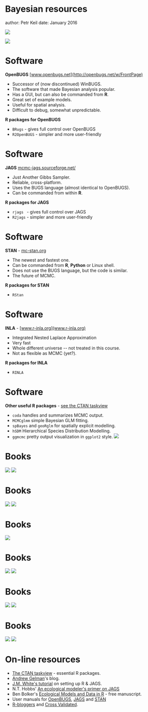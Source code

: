Bayesian resources
========================================================
author: Petr Keil
date: January 2016

![](resources_presentation-figure/theorem.png)

![](resources_presentation-figure/logo.jpg)

Software
========================================================
**OpenBUGS** [www.openbugs.net](http://openbugs.net/w/FrontPage)
- Successor of (now discontinued) WinBUGS.
- The software that made Bayesian analysis popular.
- Has a GUI, but can also be commanded from **R**.
- Great set of example models.
- Useful for spatial analysis.
- Difficult to debug, somewhat unpredictable.

**R packages for OpenBUGS**
- ```BRugs``` - gives full control over OpenBUGS
- ```R2OpenBUGS``` - simpler and more user-friendly

Software
========================================================
**JAGS** [mcmc-jags.sourceforge.net/](http://mcmc-jags.sourceforge.net/)
- Just Another Gibbs Sampler.
- Reliable, cross-platform.
- Uses the BUGS language (almost identical to OpenBUGS).
- Can be commanded from within **R**.

**R packages for JAGS**
- ```rjags ``` - gives full control over JAGS
- ```R2jags``` - simpler and more user-friendly

Software
========================================================
**STAN** - [mc-stan.org](mc-stan.org)
- The newest and fastest one.
- Can be commanded from **R**, **Python** or Linux shell.
- Does not use the BUGS language, but the code is similar.
- The future of MCMC.

**R packages for STAN**
- ```RStan```

Software
========================================================
**INLA** - [www.r-inla.org](www.r-inla.org)
- Integrated Nested Laplace Approximation
- Very fast
- Whole different universe -- not treated in this course.
- Not as flexible as MCMC (yet?).

**R packages for INLA**
- ```RINLA```

Software
========================================================
**Other useful R packages** - [see the CTAN taskview](http://cran.r-project.org/web/views/Bayesian.html)

- ```coda``` handles and summarizes MCMC output.
- ```MCMCglmm``` simple Bayesian GLM fitting. 
- ```spBayes``` and ```geoRglm``` for spatially explicit modelling.
- ```hSDM``` Hierarchical Species Distribution Modelling.
- ```ggmcmc``` pretty output visualization in ```ggplot2``` style.
![](resources_presentation-figure/ggmcmc.png)

Books
========================================================
![](resources_presentation-figure/kery1.png)
![](resources_presentation-figure/kery2.png)

Books
========================================================
![](resources_presentation-figure/bolker.png)
![](resources_presentation-figure/mccarthy.png)

Books
========================================================
![](resources_presentation-figure/kruschke.png)

Books
========================================================
![](resources_presentation-figure/gelman1.png)
![](resources_presentation-figure/gelman2.png)

Books
========================================================
![](resources_presentation-figure/royle.png)
![](resources_presentation-figure/mackenzie.png)

Books
========================================================
![](resources_presentation-figure/clark.png)
![](resources_presentation-figure/kery_book_cover.jpeg)

On-line resources
========================================================
- [The CTAN taskview](http://cran.r-project.org/web/views/Bayesian.html) - essential R packages.
- [Andrew Gelman](http://andrewgelman.com/)'s blog.
- [J.M. White's tutorial](http://www.johnmyleswhite.com/notebook/2010/08/20/using-jags-in-r-with-the-rjags-package/) on setting up R & JAGS.
- N.T. Hobbs' [An ecological modeler's primer on JAGS](http://hydrodictyon.eeb.uconn.edu/people/cmerow/home/teaching_files/Short_Course/A_Primer_on_JAGS_for_Ecological_Modelers_III1.pdf)
- Ben Bolker's [Ecological Models and Data in R](http://ms.mcmaster.ca/~bolker/emdbook/) - free manuscript.
- User manuals for [OpenBUGS](http://www.openbugs.net/w/Documentation), [JAGS](http://people.math.aau.dk/~kkb/Undervisning/Bayes14/sorenh/docs/jags_user_manual.pdf) and [STAN](http://mc-stan.org/manual.html)
- [R-bloggers](http://www.r-bloggers.com/) and [Cross Validated](http://stats.stackexchange.com/).
